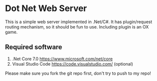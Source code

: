 Dot Net Web Server
==================
This is a simple web server implemented in .Net/C#. It has plugin/request routing mechanism, so it should be fun to use. Including plugin is an OX game.

Required software
-----------------
1. .Net Core 7.0 https://www.microsoft.com/net/core
2. Visual Studio Code https://code.visualstudio.com/ (optional)

Please make sure you fork the git repo first, don't try to push to my repo!